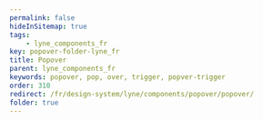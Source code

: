 ```yaml
---
permalink: false
hideInSitemap: true
tags: 
    - lyne_components_fr
key: popover-folder-lyne_fr
title: Popover
parent: lyne_components_fr
keywords: popover, pop, over, trigger, popver-trigger
order: 310
redirect: /fr/design-system/lyne/components/popover/popover/
folder: true
---
```

